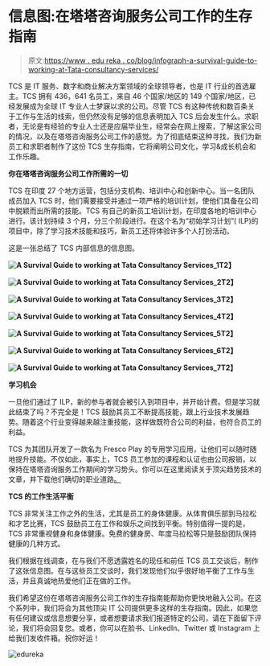 # 信息图:在塔塔咨询服务公司工作的生存指南

> 原文:[https://www . edu reka . co/blog/infograph-a-survival-guide-to-working-at-Tata-consultancy-services/](https://www.edureka.co/blog/infographic-a-survival-guide-to-working-at-tata-consultancy-services/)

TCS 是 IT 服务、数字和商业解决方案领域的全球领导者，也是 IT 行业的首选雇主。TCS 拥有 436，641 名员工，来自 46 个国家/地区的 149 个国家/地区，已经发展成为全球 IT 专业人士梦寐以求的公司。尽管 TCS 有这种传统和数百条关于工作与生活的线索，但仍然没有足够的信息表明加入 TCS 后会发生什么。求职者，无论是有经验的专业人士还是应届毕业生，经常会在网上搜索，了解这家公司的情况，以及在塔塔咨询服务公司工作的感觉。为了彻底结束这种寻找，我们为新员工和求职者制作了这份 TCS 生存指南，它将阐明公司文化，学习&成长机会和工作乐趣。

**你在塔塔咨询服务公司工作所需的一切**

TCS 在印度 27 个地方运营，包括分支机构、培训中心和创新中心。当一名团队成员加入 TCS 时，他们需要接受并通过一项严格的培训计划，使他们具备在公司中脱颖而出所需的技能。TCS 有自己的新员工培训计划，在印度各地的培训中心进行。该计划持续 3 个月，分三个阶段进行。在这个名为“初始学习计划”( ILP)的项目中，除了学习技术技能和技巧，新员工还将体验许多个人打扮活动。

这是一张总结了 TCS 内部信息的信息图。

**![A Survival Guide to working at Tata Consultancy Services_1](../Images/2c1924c07c70fa73d8c7eb484bf075ca.png)T2】**

**![A Survival Guide to working at Tata Consultancy Services_2](../Images/452ceb4b40c51f0262167254bcf6cb10.png)T2】**

**![A Survival Guide to working at Tata Consultancy Services_3](../Images/ac660103feef8bc7362448f4088a6073.png)T2】**

**![A Survival Guide to working at Tata Consultancy Services_4](../Images/1b43e924e0ce866c814475862a4851fb.png)T2】**

**![A Survival Guide to working at Tata Consultancy Services_5](../Images/e5e36bed4a336c058fc56965eb90e54d.png)T2】**

**![A Survival Guide to working at Tata Consultancy Services_6](../Images/5c1abbd3d25505edaa1425d92d83887f.png)T2】**

**![A Survival Guide to working at Tata Consultancy Services_7](../Images/bdf688ae5c88dd91c45492b0ed043154.png)T2】**

**学习机会**

一旦他们通过了 ILP，新的参与者就会被引入到项目中，并开始计费。但是学习就此结束了吗？不完全是！TCS 鼓励其员工不断提高技能，跟上行业技术发展趋势。随着这个行业变得越来越注重技能，这样做既符合公司的利益，也符合员工的利益。

TCS 为其团队开发了一款名为 Fresco Play 的专用学习应用，让他们可以随时随地提升技能。不仅如此，事实上，TCS 员工参加的课程和认证也由公司报销，以保持在塔塔咨询服务工作期间的学习势头。你可以在这里阅读关于顶尖趋势技术的文章，并下载他们确切的职业道路[。](https://www.edureka.co/blog/career-trends-2019-survey/)

**TCS 的工作生活平衡**

TCS 非常关注工作之外的生活，尤其是员工的身体健康。从体育俱乐部到马拉松和才艺比赛，TCS 鼓励员工在工作和娱乐之间找到平衡。特别值得一提的是，TCS 非常重视健身和身体健康。免费的健身房、年度马拉松等只是鼓励团队保持健康的几种方式。

我们根据在线调查，在与我们不愿透露姓名的现任和前任 TCS 员工交谈后，制作了这张信息图。在与这些员工交谈时，我们发现他们似乎很好地平衡了工作与生活，并且真诚地热爱他们正在做的工作。

我们希望这份在塔塔咨询服务公司工作的生存指南能帮助你更快地融入公司。在这个系列中，我们将会为其他顶尖 IT 公司提供更多这样的生存指南。因此，如果您有任何建议或信息想要分享，或者想要请求我们报道特定的公司，请在下面留下评论，我们将会回复您。或者，你可以在脸书、LinkedIn、Twitter 或 Instagram 上给我们发收件箱。祝你好运！

![edureka](../Images/981b79f2904efe6f9320df33611b9823.png)